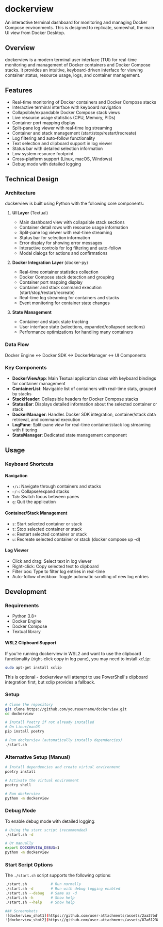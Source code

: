 # dockerview

An interactive terminal dashboard for monitoring and managing Docker Compose environments.
This is designed to replicate, somewhat, the main UI view from Docker Desktop.

## Overview

dockerview is a modern terminal user interface (TUI) for real-time monitoring and management of Docker containers and Docker Compose stacks. It provides an intuitive, keyboard-driven interface for viewing container status, resource usage, logs, and container management.

## Features

- Real-time monitoring of Docker containers and Docker Compose stacks
- Interactive terminal interface with keyboard navigation
- Collapsible/expandable Docker Compose stack views
- Live resource usage statistics (CPU, Memory, PIDs)
- Container port mapping display
- Split-pane log viewer with real-time log streaming
- Container and stack management (start/stop/restart/recreate)
- Log filtering and auto-follow functionality
- Text selection and clipboard support in log viewer
- Status bar with detailed selection information
- Low system resource footprint
- Cross-platform support (Linux, macOS, Windows)
- Debug mode with detailed logging

## Technical Design

### Architecture

dockerview is built using Python with the following core components:

1. **UI Layer** (Textual)
   - Main dashboard view with collapsible stack sections
   - Container detail rows with resource usage information
   - Split-pane log viewer with real-time streaming
   - Status bar for selection information
   - Error display for showing error messages
   - Interactive controls for log filtering and auto-follow
   - Modal dialogs for actions and confirmations

2. **Docker Integration Layer** (docker-py)
   - Real-time container statistics collection
   - Docker Compose stack detection and grouping
   - Container port mapping display
   - Container and stack command execution (start/stop/restart/recreate)
   - Real-time log streaming for containers and stacks
   - Event monitoring for container state changes

3. **State Management**
   - Container and stack state tracking
   - User interface state (selections, expanded/collapsed sections)
   - Performance optimizations for handling many containers

### Data Flow

Docker Engine <-> Docker SDK <-> DockerManager <-> UI Components

### Key Components

- **DockerViewApp**: Main Textual application class with keyboard bindings for container management
- **ContainerList**: Navigable list of containers with real-time stats, grouped by stacks
- **StackHeader**: Collapsible headers for Docker Compose stacks
- **StatusBar**: Displays detailed information about the selected container or stack
- **DockerManager**: Handles Docker SDK integration, container/stack data retrieval, and command execution
- **LogPane**: Split-pane view for real-time container/stack log streaming with filtering
- **StateManager**: Dedicated state management component

## Usage

### Keyboard Shortcuts

#### Navigation
- `↑/↓`: Navigate through containers and stacks
- `←/→`: Collapse/expand stacks
- `Tab`: Switch focus between panes
- `q`: Quit the application

#### Container/Stack Management
- `s`: Start selected container or stack
- `t`: Stop selected container or stack
- `e`: Restart selected container or stack
- `u`: Recreate selected container or stack (docker compose up -d)

#### Log Viewer
- Click and drag: Select text in log viewer
- Right-click: Copy selected text to clipboard
- Filter box: Type to filter log entries in real-time
- Auto-follow checkbox: Toggle automatic scrolling of new log entries

## Development

### Requirements

- Python 3.8+
- Docker Engine
- Docker Compose
- Textual library

#### WSL2 Clipboard Support

If you're running dockerview in WSL2 and want to use the clipboard functionality (right-click copy in log pane), you may need to install `xclip`:

```bash
sudo apt-get install xclip
```

This is optional - dockerview will attempt to use PowerShell's clipboard integration first, but xclip provides a fallback.

### Setup

```bash
# Clone the repository
git clone https://github.com/yourusername/dockerview.git
cd dockerview

# Install Poetry if not already installed
# On Linux/macOS
pip install poetry

# Run dockerview (automatically installs dependencies)
./start.sh
```

### Alternative Setup (Manual)

```bash
# Install dependencies and create virtual environment
poetry install

# Activate the virtual environment
poetry shell

# Run dockerview
python -m dockerview
```

### Debug Mode

To enable debug mode with detailed logging:

```bash
# Using the start script (recommended)
./start.sh -d

# Or manually
export DOCKERVIEW_DEBUG=1
python -m dockerview
```

### Start Script Options

The `./start.sh` script supports the following options:

```bash
./start.sh           # Run normally
./start.sh -d        # Run with debug logging enabled
./start.sh --debug   # Same as -d
./start.sh -h        # Show help
./start.sh --help    # Show help

### Screenshots
![dockerview_shot1](https://github.com/user-attachments/assets/2aa27bdf-345f-43dd-9b03-28843ffb72a2)
![dockerview_shot2](https://github.com/user-attachments/assets/87a61238-33d5-4f2a-9c17-58f3b34c5815)

